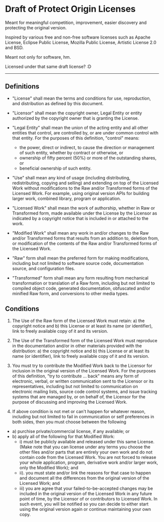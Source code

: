 # Draft of Protect Origin Licenses

Meant for meaningful competition, improvement, easier discovery and protecting the original version.

Inspired by various free and non-free software licenses such as Apache License, Eclipse Public License, Mozilla Public License, Artistic License 2.0 and BSD.

Meant not only for software, hm.

Licensed under that same draft license? :D

---


## Definitions
- "License" shall mean the terms and conditions for use, reproduction, and distribution as defined by this document.

- "Licensor" shall mean the copyright owner, Legal Entity or entity authorized by the copyright owner that is granting the License.

- "Legal Entity" shall mean the union of the acting entity and all other entities that control, are controlled by, or are under common control with that entity. For the purposes of this definition, "control" means:
  + the power, direct or indirect, to cause the direction or management of such entity, whether by contract or otherwise, or
  + ownership of fifty percent (50%) or more of the outstanding shares, or
  + beneficial ownership of such entity.

- "Use" shall mean any kind of usage (including distributing, redistributing, copying and selling) and extending on top of the Licensed Work without modifications to the Raw and/or Transformed forms of the Licensed Work. For example, using original version APIs for building larger work, combined library, program or application.

- "Licensed Work" shall mean the work of authorship, whether in Raw or Transformed form, made available under the License by the Licensor as indicated by a copyright notice that is included in or attached to the work.

- "Modified Work" shall mean any work in and/or changes to the Raw and/or Transformed forms that results from an addition to, deletion from, or modification of the contents of the Raw and/or Transformed forms of the Licensed Work.

- "Raw" form shall mean the preferred form for making modifications, including but not limited to software source code, documentation source, and configuration files.

- "Transformed" form shall mean any form resulting from mechanical transformation or translation of a Raw form, including but not limited to compiled object code, generated documentation, obfuscated and/or minified Raw form, and conversions to other media types.


## Conditions
1. The Use of the Raw form of the Licensed Work must retain: a) the copyright notice and b) this License or at least its name (or identifier), link to freely available copy of it and its version. 

2. The Use of the Transformed form of the Licensed Work must reproduce in the documentation and/or in other materials provided with the distribution: a) the copyright notice and b) this License or at least its name (or identifier), link to freely available copy of it and its version. 

<!-- 
3. Unless you explicitly state otherwise, any contribution intentionally submitted for inclusion in the Licensed Work by you to the Licensor shall be under the terms and conditions of this License, without any additional terms or conditions. Notwithstanding the above, nothing herein shall supersede or modify the terms of any separate license agreement you may have executed with Licensor regarding such contributions. -->

3. You must try to contribute the Modified Work back to the Licensor for inclusion in the original version of the Licensed Work. For the purposes of this definition, "try to contribute ... back" means any form of electronic, verbal, or written communication sent to the Licensor or its representatives, including but not limited to communication on electronic mailing lists, source code control systems, and issue tracking systems that are managed by, or on behalf of, the Licensor for the purpose of discussing and improving the Licensed Work.

<!-- Above Permissive; including the below is Weak Copyleft -->

4. If above condition is not met or can't happen for whatever reason, including but not limited to fail in communication or self preferences in both sides, then you must choose between the following
- a) purchise private/commercial license, if any available; or
- b) apply all of the following for that Modified Work:
  + i) must be publicly available and released under this same License. (Make note that you can license under any terms you choose the other files and/or parts that are entirely your own work and do not contain code from the Licensed Work. You are not forced to release your whole application, program, derivative work and/or larger work, only the Modified Work); and
  + ii). you must state and/or link the reasons for that case to happen and document all the differences from the original version of the Licensed Work; and
  + iii) you are agree that your failed-to-be-accepted changes may be included in the original version of the Licensed Work in any future point of time, by the Licensor of or contributors to Licensed Work. In such event, you will be notified so you can decide to either start using the original version again or continue maintaining your own copy.

<!-- you must follow all conditions below for that Modified Work: -->
